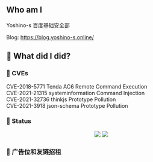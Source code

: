 ## Who am I

Yoshino-s 百度基础安全部

Blog: https://blog.yoshino-s.online/

## 🔨 What did I did?

<!-- 事实上一直在咕咕咕 -->

### 🐞 CVEs

CVE-2018-5771 Tenda AC6 Remote Command Execution  
CVE-2021-21315 systeminformation Command Injection  
CVE-2021-32736 thinkjs Prototype Pollution  
CVE-2021-3918 json-schema Prototype Pollution  

### 🚩 Status

<p align="center">
  <img src ="https://github-readme-stats.vercel.app/api?username=yoshino-s&show_icons=true&hide_border=true&theme=graywhite&include_all_commits=true&count_private=true">
  <img src ="https://github-readme-stats.vercel.app/api/top-langs/?username=yoshino-s&layout=compact&hide_border=true&langs_count=10&theme=graywhite&include_all_commits=true&count_private=true">
</p>

### 🙌 广告位和友链招租

